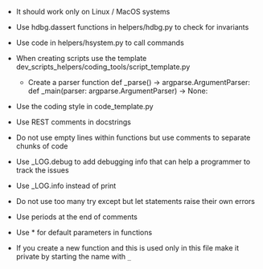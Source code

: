- It should work only on Linux / MacOS systems
- Use hdbg.dassert functions in helpers/hdbg.py to check for invariants
- Use code in helpers/hsystem.py to call commands

- When creating scripts use the template
  dev_scripts_helpers/coding_tools/script_template.py
  - Create a parser function 
    def _parse() -> argparse.ArgumentParser:
    def _main(parser: argparse.ArgumentParser) -> None:

- Use the coding style in code_template.py

- Use REST comments in docstrings

- Do not use empty lines within functions but use comments to separate chunks of
  code

- Use _LOG.debug to add debugging info that can help a programmer to track the
  issues
- Use _LOG.info instead of print

- Do not use too many try except but let statements raise their own errors

- Use periods at the end of comments

- Use * for default parameters in functions

- If you create a new function and this is used only in this file make it private
  by starting the name with `_`
